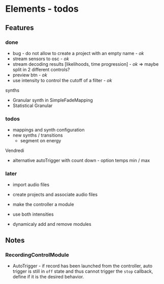 # Elements - todos

## Features

### done

- bug - do not allow to create a project with an empty name - _ok_
- stream sensors to osc - _ok_
- stream decoding results [likelihoods, time progression] - _ok_
  => maybe split in 2 different controls?
- preview btn - _ok_
- use intensity to control the cutoff of a filter - _ok_

synths
- Granular synth in SimpleFadeMapping
- Statistical Granular

### todos

- mappings and synth configuration
- new synths / transitions
  + segment on energy

Vendredi
- alternative autoTrigger with count down - option temps min / max

### later

- import audio files
- create projects and associate audio files

- make the controller a module
- use both intensities
- dynamicaly add and remove modules

## Notes

### RecordingControlModule 

- AutoTrigger - if record has been launched from the controller, auto 
trigger is still in `off` state and thus cannot trigger the `stop` 
callback, define if it is the desired behavior.
